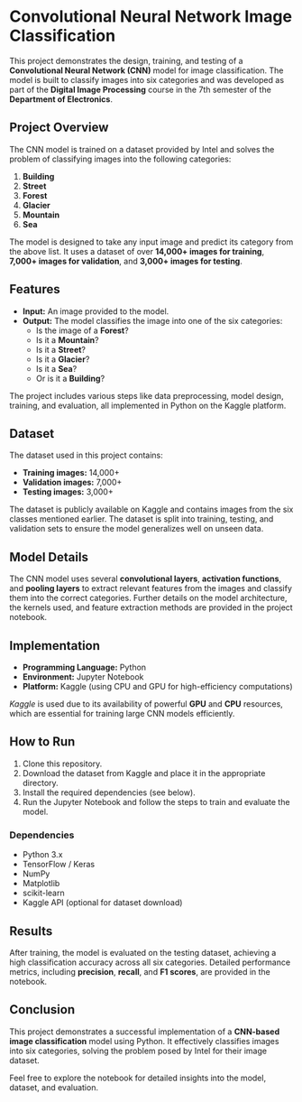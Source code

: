 # Convolutional Neural Network Image Classification

This project demonstrates the design, training, and testing of a **Convolutional Neural Network (CNN)** model for image classification. The model is built to classify images into six categories and was developed as part of the **Digital Image Processing** course in the 7th semester of the **Department of Electronics**.

## Project Overview

The CNN model is trained on a dataset provided by Intel and solves the problem of classifying images into the following categories:

1. **Building**
2. **Street**
3. **Forest**
4. **Glacier**
5. **Mountain**
6. **Sea**

The model is designed to take any input image and predict its category from the above list. It uses a dataset of over **14,000+ images for training**, **7,000+ images for validation**, and **3,000+ images for testing**.

## Features

- **Input:** An image provided to the model.
- **Output:** The model classifies the image into one of the six categories:
  - Is the image of a **Forest**?
  - Is it a **Mountain**?
  - Is it a **Street**?
  - Is it a **Glacier**?
  - Is it a **Sea**?
  - Or is it a **Building**?

The project includes various steps like data preprocessing, model design, training, and evaluation, all implemented in Python on the Kaggle platform.

## Dataset

The dataset used in this project contains:
- **Training images:** 14,000+
- **Validation images:** 7,000+
- **Testing images:** 3,000+

The dataset is publicly available on Kaggle and contains images from the six classes mentioned earlier. The dataset is split into training, testing, and validation sets to ensure the model generalizes well on unseen data.

## Model Details

The CNN model uses several **convolutional layers**, **activation functions**, and **pooling layers** to extract relevant features from the images and classify them into the correct categories. Further details on the model architecture, the kernels used, and feature extraction methods are provided in the project notebook.

## Implementation

- **Programming Language:** Python
- **Environment:** Jupyter Notebook
- **Platform:** Kaggle (using CPU and GPU for high-efficiency computations)

*Kaggle* is used due to its availability of powerful **GPU** and **CPU** resources, which are essential for training large CNN models efficiently.

## How to Run

1. Clone this repository.
2. Download the dataset from Kaggle and place it in the appropriate directory.
3. Install the required dependencies (see below).
4. Run the Jupyter Notebook and follow the steps to train and evaluate the model.

### Dependencies

- Python 3.x
- TensorFlow / Keras
- NumPy
- Matplotlib
- scikit-learn
- Kaggle API (optional for dataset download)




## Results

After training, the model is evaluated on the testing dataset, achieving a high classification accuracy across all six categories. Detailed performance metrics, including **precision**, **recall**, and **F1 scores**, are provided in the notebook.

## Conclusion

This project demonstrates a successful implementation of a **CNN-based image classification** model using Python. It effectively classifies images into six categories, solving the problem posed by Intel for their image dataset.

Feel free to explore the notebook for detailed insights into the model, dataset, and evaluation.
